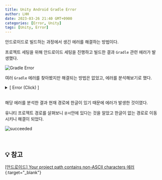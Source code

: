 ```yaml
---
title: Unity Android Gradle Error
author: LHH
date: 2023-03-26 21:40 GMT+0900
categories: [Error, Unity]
tags: [Unity, Error]
---
```


안드로이드로 빌드하는 과정에서 생긴 에러를 해결하는 방법이다.

프로젝트 세팅을 위해 안드로이드 세팅을 진행하고 빌드한 결과 `Gradle` 관련 에러가 발생했다.

![Gradle Error](https://user-images.githubusercontent.com/110723307/227770309-7f24ba2f-0ba8-4481-bdf6-e8256d6a67de.PNG)

여러 `Gradle` 에러를 찾아봤지만 해결되는 방법은 없었고, 에러를 분석해보기로 했다.

<details>
<summary> [ Error (Click) ] </summary>
<div markdown="1">

```
FAILURE: Build failed with an exception.

* Where:
Build file 'C:\Users\82103\OneDrive\문서\Git_SourceTree\Bangchi\Bangchi\Library\Bee\Android\Prj\Mono2x\Gradle\launcher\build.gradle' line: 2

* What went wrong:
A problem occurred evaluating project ':launcher'.
> Failed to apply plugin [id 'com.android.library']
   > Your project path contains non-ASCII characters. This will most likely cause the build to fail on Windows. Please move your project to a different directory. See http://b.android.com/95744 for details. This warning can be disabled by adding the line 'android.overridePathCheck=true' to gradle.properties file in the project directory.

* Try:
Run with --stacktrace option to get the stack trace. Run with --info or --debug option to get more log output. Run with --scan to get full insights.

* Get more help at https://help.gradle.org

BUILD FAILED in 4s
Picked up JAVA_TOOL_OPTIONS: -Dfile.encoding=UTF-8

UnityEngine.GUIUtility:ProcessEvent (int,intptr,bool&)
```

</div>
</details>

<br>

해당 에러를 분석한 결과 현재 경로에 한글이 있기 때문에 에러가 발생한 것이였다.

유니티 프로젝트 경로를 살펴보니 `문서`안에 있다는 것을 알았고 한글이 없는 경로로 이동시키니 해결이 되었다.

![succeeded](https://user-images.githubusercontent.com/110723307/227776514-7878f63e-77d2-4103-9a6d-229de5763bad.PNG)


<br>

## 💡 참고
[[안드로이드] Your project path contains non-ASCII characters 에러](https://cishome.tistory.com/70){:target="_blank"}